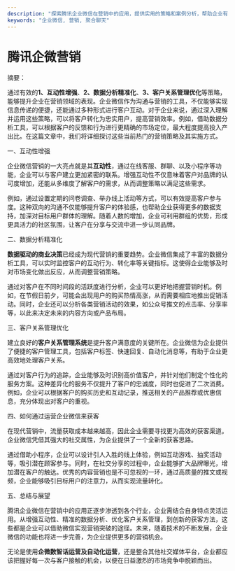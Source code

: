 ```yaml
---
description: "探索腾讯企业微信在营销中的应用，提供实用的策略和案例分析，帮助企业有效获取客户。"
keywords: "企业微信, 营销, 聚合聊天"
---
```

# 腾讯企微营销

摘要：

通过有效的**1、互动性增强**、**2、数据分析精准化**、**3、客户关系管理优化**等策略，能够提升企业在营销领域的表现。企业微信作为沟通与营销的工具，不仅能够实现信息传递的便捷，还能通过多种形式进行客户互动。对于企业来说，通过深入理解并运用这些策略，可以将客户转化为忠实用户，提高营销效率。例如，借助数据分析工具，可以根据客户的反馈和行为进行更精确的市场定位，最大程度提高投入产出比。在这篇文章中，我们将详细探讨这些当前热门的营销策略及其实施方式。

一、互动性增强

企业微信营销的一大亮点就是其**互动性**，通过在线客服、群聊、以及小程序等功能，企业可以与客户建立更加紧密的联系。增强互动性不仅意味着客户对品牌的认可度增加，还能从多维度了解客户的需求，从而调整策略以满足这些需求。

例如，通过设置定期的问卷调查、举办线上活动等方式，可以有效提高客户参与度。这种双向的沟通不仅能够提升客户的体验感，也帮助企业获得更多的数据支持，加深对目标用户群体的理解。随着人数的增加，企业可利用群组的优势，形成更具活力的社区氛围，让客户在分享与交流中进一步认同品牌。

二、数据分析精准化

**数据驱动的商业决策**已经成为现代营销的重要趋势。企业微信集成了丰富的数据分析工具，可以实时监控客户的互动行为、转化率等关键指标。这使得企业能够及时对市场变化做出反应，从而调整营销策略。

通过对客户在不同时间段的活跃度进行分析，企业可以更好地把握营销时机。例如，在节假日前夕，可能会出现用户的购买热情高涨，从而需要相应地推出促销活动。同时，企业还可以分析各类营销活动的效果，如公众号推文的点击率、分享率等，以此来决定未来的内容方向或产品布局。

三、客户关系管理优化 

建立良好的**客户关系管理系统**是提升客户满意度的关键所在。企业微信为企业提供了便捷的客户管理工具，包括客户标签、快速回复、自动化消息等，有助于企业更高效地处理客户关系。

通过对客户行为的追踪，企业能够及时识别高价值客户，并针对他们制定个性化的服务方案。这种差异化的服务不仅提升了客户的忠诚度，同时也促进了二次消费。例如，企业可以根据客户的购买历史和互动记录，推送相关的产品推荐或优惠信息，充分体现出对客户的重视。

四、如何通过运营企业微信来获客

在现代营销中，流量获取成本越来越高，因此企业需要寻找更为高效的获客渠道。企业微信凭借其强大的社交属性，为企业提供了一个全新的获客思路。

通过借助小程序，企业可以设计引人入胜的线上体验，例如互动游戏、抽奖活动等，吸引潜在顾客参与。同时，在社交分享的过程中，企业能够扩大品牌曝光，增加潜在客户的触达。优秀的内容营销也是不可忽视的一环，通过高质量的推文或视频，企业能够吸引目标用户的注意力，从而实现流量转化。

五、总结与展望

腾讯企业微信在营销中的应用正逐步渗透到各个行业，企业需结合自身特点灵活运用。从增强互动性、精准的数据分析、优化客户关系管理，到创新的获客方法，这些都是企业可以借助微信实现营销突破的途径。未来，随着技术的不断发展，企业微信的功能也将进一步完善，为企业提供更多的营销机会。

无论是使用**企微数智话运营及自动化运营**，还是整合其他社交媒体平台，企业都应该把握好每一次与客户接触的机会，以便在日益激烈的市场竞争中脱颖而出。
